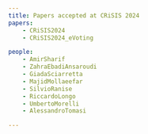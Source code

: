 ```yaml
---
title: Papers accepted at CRiSIS 2024
papers:
    - CRiSIS2024
    - CRiSIS2024_eVoting

people:
    - AmirSharif
    - ZahraEbadiAnsaroudi
    - GiadaSciarretta
    - MajidMollaeefar
    - SilvioRanise
    - RiccardoLongo
    - UmbertoMorelli
    - AlessandroTomasi

---
```


